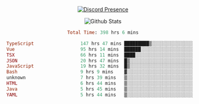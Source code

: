 <!DOCTYPE html>
<body>
<div align="center">

  [![Discord Presence](https://lanyard.cnrad.dev/api/576097150359044106)](https://discord.com/users/576097150359044106)
  
  ![Github Stats](https://github-readme-stats.vercel.app/api?username=verycrunchy&show_icons=true&theme=radical)

<!--START_SECTION:waka-->

```ruby
Total Time: 398 hrs 6 mins

TypeScript                 147 hrs 47 mins █████████▒░░░░░░░░░░░░░░░   37.13 %
Vue                        95 hrs 14 mins  ██████░░░░░░░░░░░░░░░░░░░   23.93 %
TSX                        66 hrs 11 mins  ████░░░░░░░░░░░░░░░░░░░░░   16.63 %
JSON                       20 hrs 47 mins  █▒░░░░░░░░░░░░░░░░░░░░░░░   05.22 %
JavaScript                 19 hrs 32 mins  █▒░░░░░░░░░░░░░░░░░░░░░░░   04.91 %
Bash                       9 hrs 9 mins    ▓░░░░░░░░░░░░░░░░░░░░░░░░   02.30 %
unknown                    7 hrs 39 mins   ▒░░░░░░░░░░░░░░░░░░░░░░░░   01.92 %
HTML                       6 hrs 44 mins   ▒░░░░░░░░░░░░░░░░░░░░░░░░   01.69 %
Java                       5 hrs 45 mins   ▒░░░░░░░░░░░░░░░░░░░░░░░░   01.44 %
YAML                       5 hrs 44 mins   ▒░░░░░░░░░░░░░░░░░░░░░░░░   01.44 %
```

<!--END_SECTION:waka-->
</div>
</body>
</html>

